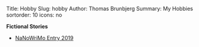 Title: Hobby
Slug: hobby
Author: Thomas Brunbjerg
Summary: My Hobbies
sortorder: 10
icons: no

**Fictional Stories**

* [NaNoWriMo Entry 2019]({filename}/hobby/nanowrimo2019.md)